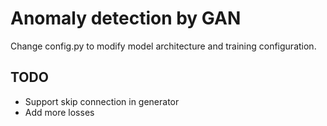 # Anomaly detection by GAN

Change config.py to modify model architecture and training configuration. 

## TODO 
- Support skip connection in generator
- Add more losses  